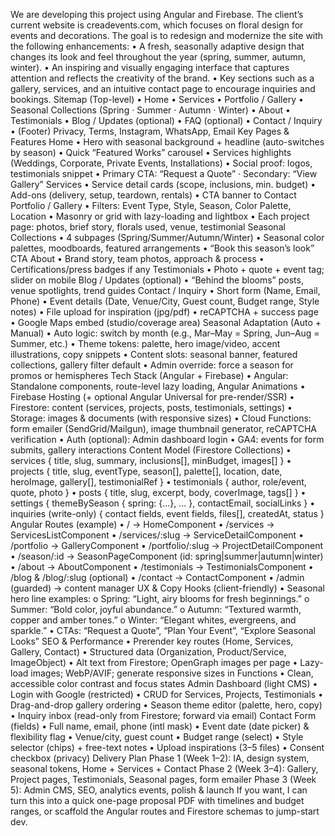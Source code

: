 We are developing this project using Angular and Firebase. The client’s current website is creadevents.com, which focuses on floral design for events and decorations.
The goal is to redesign and modernize the site with the following enhancements:
•	A fresh, seasonally adaptive design that changes its look and feel throughout the year (spring, summer, autumn, winter).
•	An inspiring and visually engaging interface that captures attention and reflects the creativity of the brand.
•	Key sections such as a gallery, services, and an intuitive contact page to encourage inquiries and bookings.
Sitemap (Top-level)
•	Home
•	Services
•	Portfolio / Gallery
•	Seasonal Collections (Spring · Summer · Autumn · Winter)
•	About
•	Testimonials
•	Blog / Updates (optional)
•	FAQ (optional)
•	Contact / Inquiry
•	(Footer) Privacy, Terms, Instagram, WhatsApp, Email
Key Pages & Features
Home
•	Hero with seasonal background + headline (auto-switches by season)
•	Quick “Featured Works” carousel
•	Services highlights (Weddings, Corporate, Private Events, Installations)
•	Social proof: logos, testimonials snippet
•	Primary CTA: “Request a Quote” · Secondary: “View Gallery”
Services
•	Service detail cards (scope, inclusions, min. budget)
•	Add-ons (delivery, setup, teardown, rentals)
•	CTA banner to Contact
Portfolio / Gallery
•	Filters: Event Type, Style, Season, Color Palette, Location
•	Masonry or grid with lazy-loading and lightbox
•	Each project page: photos, brief story, florals used, venue, testimonial
Seasonal Collections
•	4 subpages (Spring/Summer/Autumn/Winter)
•	Seasonal color palettes, moodboards, featured arrangements
•	“Book this season’s look” CTA
About
•	Brand story, team photos, approach & process
•	Certifications/press badges if any
Testimonials
•	Photo + quote + event tag; slider on mobile
Blog / Updates (optional)
•	“Behind the blooms” posts, venue spotlights, trend guides
Contact / Inquiry
•	Short form (Name, Email, Phone)
•	Event details (Date, Venue/City, Guest count, Budget range, Style notes)
•	File upload for inspiration (jpg/pdf)
•	reCAPTCHA + success page
•	Google Maps embed (studio/coverage area)
Seasonal Adaptation (Auto + Manual)
•	Auto logic: switch by month (e.g., Mar–May = Spring, Jun–Aug = Summer, etc.)
•	Theme tokens: palette, hero image/video, accent illustrations, copy snippets
•	Content slots: seasonal banner, featured collections, gallery filter default
•	Admin override: force a season for promos or hemispheres
Tech Stack (Angular + Firebase)
•	Angular: Standalone components, route-level lazy loading, Angular Animations
•	Firebase Hosting (+ optional Angular Universal for pre-render/SSR)
•	Firestore: content (services, projects, posts, testimonials, settings)
•	Storage: images & documents (with responsive sizes)
•	Cloud Functions: form emailer (SendGrid/Mailgun), image thumbnail generator, reCAPTCHA verification
•	Auth (optional): Admin dashboard login
•	GA4: events for form submits, gallery interactions
Content Model (Firestore Collections)
•	services { title, slug, summary, inclusions[], minBudget, images[] }
•	projects { title, slug, eventType, season[], palette[], location, date, heroImage, gallery[], testimonialRef }
•	testimonials { author, role/event, quote, photo }
•	posts { title, slug, excerpt, body, coverImage, tags[] }
•	settings { themeBySeason { spring: {...}, ... }, contactEmail, socialLinks }
•	inquiries (write-only) { contact fields, event fields, files[], createdAt, status }
Angular Routes (example)
•	/ → HomeComponent
•	/services → ServicesListComponent
•	/services/:slug → ServiceDetailComponent
•	/portfolio → GalleryComponent
•	/portfolio/:slug → ProjectDetailComponent
•	/season/:id → SeasonPageComponent (id: spring|summer|autumn|winter)
•	/about → AboutComponent
•	/testimonials → TestimonialsComponent
•	/blog & /blog/:slug (optional)
•	/contact → ContactComponent
•	/admin (guarded) → content manager
UX & Copy Hooks (client-friendly)
•	Seasonal hero line examples:
o	Spring: “Light, airy blooms for fresh beginnings.”
o	Summer: “Bold color, joyful abundance.”
o	Autumn: “Textured warmth, copper and amber tones.”
o	Winter: “Elegant whites, evergreens, and sparkle.”
•	CTAs: “Request a Quote”, “Plan Your Event”, “Explore Seasonal Looks”
SEO & Performance
•	Prerender key routes (Home, Services, Gallery, Contact)
•	Structured data (Organization, Product/Service, ImageObject)
•	Alt text from Firestore; OpenGraph images per page
•	Lazy-load images; WebP/AVIF; generate responsive sizes in Functions
•	Clean, accessible color contrast and focus states
Admin Dashboard (light CMS)
•	Login with Google (restricted)
•	CRUD for Services, Projects, Testimonials
•	Drag-and-drop gallery ordering
•	Season theme editor (palette, hero, copy)
•	Inquiry inbox (read-only from Firestore; forward via email)
Contact Form (fields)
•	Full name, email, phone (intl mask)
•	Event date (date picker) & flexibility flag
•	Venue/city, guest count
•	Budget range (select)
•	Style selector (chips) + free-text notes
•	Upload inspirations (3–5 files)
•	Consent checkbox (privacy)
Delivery Plan
Phase 1 (Week 1–2): IA, design system, seasonal tokens, Home + Services + Contact
Phase 2 (Week 3–4): Gallery, Project pages, Testimonials, Seasonal pages, form emailer
Phase 3 (Week 5): Admin CMS, SEO, analytics events, polish & launch
If you want, I can turn this into a quick one-page proposal PDF with timelines and budget ranges, or scaffold the Angular routes and Firestore schemas to jump-start dev.

